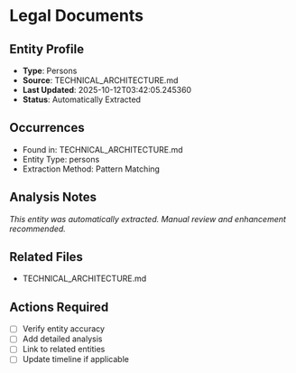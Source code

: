# Legal Documents

## Entity Profile
- **Type**: Persons
- **Source**: TECHNICAL_ARCHITECTURE.md
- **Last Updated**: 2025-10-12T03:42:05.245360
- **Status**: Automatically Extracted

## Occurrences
- Found in: TECHNICAL_ARCHITECTURE.md
- Entity Type: persons
- Extraction Method: Pattern Matching

## Analysis Notes
*This entity was automatically extracted. Manual review and enhancement recommended.*

## Related Files
- TECHNICAL_ARCHITECTURE.md

## Actions Required
- [ ] Verify entity accuracy
- [ ] Add detailed analysis
- [ ] Link to related entities
- [ ] Update timeline if applicable
